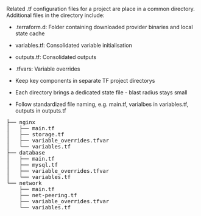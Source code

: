 Related .tf configuration files for a project are place in a common directory. 
Additional files in the directory include:
* .terraform.d: Folder containing downloaded provider binaries and local state cache
* variables.tf: Consolidated variable initialisation
* outputs.tf: Consolidated outputs
* .tfvars: Variable overrides 

* Keep key components in separate TF project directorys
* Each directory brings a dedicated state file - blast radius stays small
* Follow standardized file naming, e.g. main.tf, varialbes in variables.tf, outputs in outputs.tf

<pre>├── nginx
│   ├── main.tf
│   ├── storage.tf
│   ├── variable_overrides.tfvar
│   └── variables.tf
├── database
│   ├── main.tf
│   ├── mysql.tf
│   ├── variable_overrides.tfvar
│   └── variables.tf
└── network
    ├── main.tf
    ├── net-peering.tf
    ├── variable_overrides.tfvar
    └── variables.tf
</pre>
